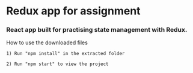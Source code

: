 # Redux app for assignment
### React app built for practising state management with Redux.

How to use the downloaded files

    1) Run "npm install" in the extracted folder

    2) Run "npm start" to view the project
